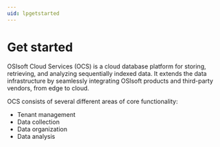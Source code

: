 ```yaml
---
uid: lpgetstarted
---
```


# Get started

OSIsoft Cloud Services (OCS) is a cloud database platform for storing, retrieving, and analyzing sequentially indexed data. It extends the data infrastructure by seamlessly integrating OSIsoft products and third-party vendors, from edge to cloud.

OCS consists of several different areas of core functionality:

- Tenant management
- Data collection
- Data organization
- Data analysis
